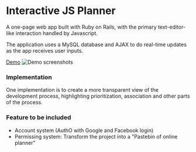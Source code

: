 # Interactive JS Planner

A one-page web app built with Ruby on Rails, with the primary text-editor-like interaction handled by Javascript.

The application uses a MySQL database and AJAX to do real-time updates as the app receives user inputs.

[Demo](http://codeclarity-rails-env.wwbjnn5pyv.us-east-1.elasticbeanstalk.com/)
![Demo screenshots](https://monosnap.com/file/dFyeHauOZ29MGPycVFqudCU6w0G61H.png)

### Implementation

One implementation is to create a more transparent view of the development process, highlighting prioritization, association and other parts of the process. 

### Feature to be included
- Account system (AuthO with Google and Facebook login)
- Permissing system: Transform the project into a "Pastebin of online planner"
